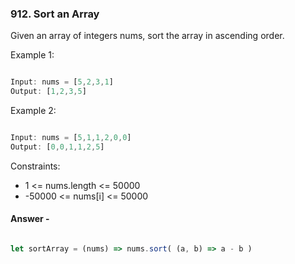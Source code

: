 ### 912. Sort an Array

Given an array of integers nums, sort the array in ascending order.

Example 1:

```js

Input: nums = [5,2,3,1]
Output: [1,2,3,5]

```
Example 2:

```js

Input: nums = [5,1,1,2,0,0]
Output: [0,0,1,1,2,5]

``` 

Constraints:

* 1 <= nums.length <= 50000
* -50000 <= nums[i] <= 50000

#### Answer -

```js

let sortArray = (nums) => nums.sort( (a, b) => a - b )

```